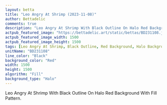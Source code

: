 ```yaml
---
layout: betta
title: "Leo Angry At Shrimp (2023-11-08)"
author: Bettadelic
comments: true
description: "Leo Angry At Shrimp With Black Outline On Halo Red Background With Fill Pattern."
actpub_featured_image: "https://bettadelic.art/static/bettas/BD231108.jpg"
actpub_featured_image_width: 1500
actpub_featured_image_height: 1500
tags: [Leo Angry At Shrimp, Black Outline, Red Background, Halo Background Pattern, Fill Pattern, November 2023]
unitName: "BD231108"
line_color: "Black"
background_color: "Red"
width: 1500
height: 1500
algorithm: "Fill"
background_type: "Halo"
---
```


Leo Angry At Shrimp With Black Outline On Halo Red Background With Fill Pattern.
